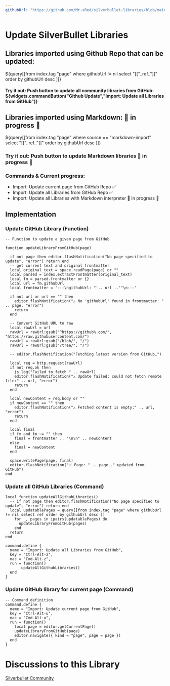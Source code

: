 ```yaml
---
githubUrl: "https://github.com/Mr-xRed/silverbullet-libraries/blob/main/UpdateSilverbulletLibraries.md"
---
```


# Update SilverBullet Libraries 

## Libraries imported using **Github Repo** that can be updated:
${query[[from index.tag "page"
where githubUrl != nil 
select "[["..ref.."]]"
order by githubUrl desc 
]]}

#### Try it out: Push button to update all community libraries from GitHub: ${widgets.commandButton("Github Update","Import: Update all Libraries from GitHub")}

## Libraries imported using **Markdown**: 🚧 in progress 🚧
${query[[from index.tag "page"
where source == "markdown-import" 
select  "[["..ref.."]]"
order by githubUrl desc 
]]} 


### Try it out: Push button to update Markdown libraries 🚧 in progress 🚧


### Commands & Current progress:
- Import: Update current page from GitHub Repo ✅
- Import: Update all Libraries from GitHub Repo ✅
- Import: Update all Libraries with Markdown interpreter 🚧 in progress 🚧

## Implementation 

### Update GitHub Library (Function)
```space-lua
-- Function to update a given page from GitHub

function updateLibraryFromGitHub(page)

  if not page then editor.flashNotification("No page specified to update", "error") return end
  -- get current text and original frontmatter
  local original_text = space.readPage(page) or ""
  local parsed = index.extractFrontmatter(original_text)
  local fm = parsed.frontmatter or {}
  local url = fm.githubUrl
  local frontmatter = '---\ngithubUrl: "'.. url ..'"\n---'

  if not url or url == "" then
    editor.flashNotification("⚠️ No 'githubUrl' found in frontmatter: " .. page, "error")
    return
  end

  -- Convert GitHub URL to raw
  local rawUrl = url
  rawUrl = rawUrl:gsub("^https://github%.com/", "https://raw.githubusercontent.com/")
  rawUrl = rawUrl:gsub("/blob/", "/")
  rawUrl = rawUrl:gsub("/tree/", "/")

  -- editor.flashNotification("Fetching latest version from GitHub…")

  local req = http.request(rawUrl)
  if not req.ok then
    js.log("Failed to fetch " .. rawUrl)
    editor.flashNotification("⚠️ Update failed: could not fetch remote file:" .. url, "error")
    return
  end

  local newContent = req.body or ""
  if newContent == "" then
    editor.flashNotification("⚠️ Fetched content is empty:" .. url, "error")
    return
  end

  local final
  if fm and fm ~= "" then
    final = frontmatter .. "\n\n" .. newContent
  else
    final = newContent
  end

  space.writePage(page, final)
  editor.flashNotification("✅ Page: " .. page.." updated from GitHub")
end

```

### Update all GitHub Libraries (Command)
```space-lua
local function updateAllGithubLibraries()
  -- if not page then editor.flashNotification("No page specified to update", "error") return end
  local updatablePages = query[[from index.tag "page" where githubUrl != nil select ref order by githubUrl desc ]]
    for _, pages in ipairs(updatablePages) do
      updateLibraryFromGitHub(pages)
    end
  return
end

command.define {
  name = "Import: Update all Libraries from GitHub",
  key = "Ctrl-Alt-z",
  mac = "Cmd-Alt-z",
  run = function()
       updateAllGithubLibraries()
  end
}

```

### Update GitHub library for current page (Command)
```space-lua
-- Command definition
command.define {
  name = "Import: Update current page from GitHub",
  key = "Ctrl-Alt-u",
  mac = "Cmd-Alt-u",
  run = function()
    local page = editor.getCurrentPage()
    updateLibraryFromGitHub(page)
    editor.navigate({ kind = "page", page = page })
  end
}
```


# Discussions to this Library
[Silverbullet Community](https://community.silverbullet.md/t/space-lua-command-to-update-silverbullet-libraries/3421?u=mr.red)

